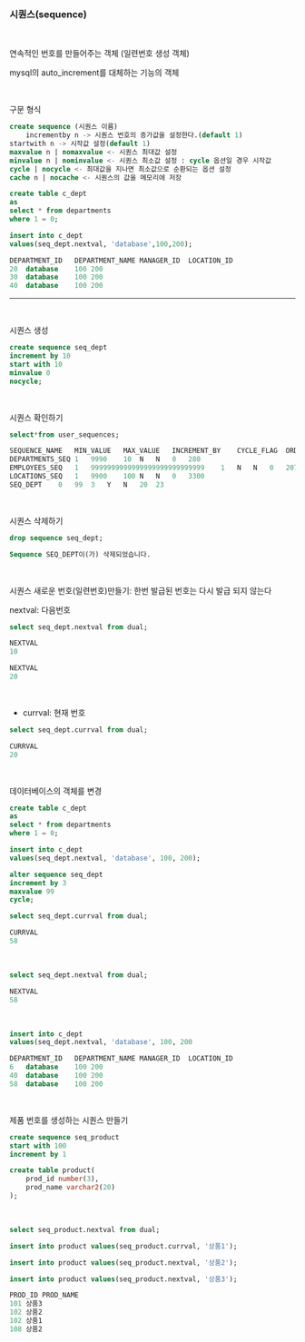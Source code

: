 ### 시퀀스(sequence)

 &nbsp; 

연속적인 번호를 만들어주는 객체 (일련번호 생성 객체)

mysql의 auto_increment를 대체하는 기능의 객체
  
  &nbsp;

구문 형식 

```sql
create sequence (시퀀스 이름)
    incrementby n -> 시퀀스 번호의 증가값을 설정한다.(default 1)
startwith n -> 시작값 설정(default 1)
maxvalue n | nomaxvalue <- 시퀀스 최대값 설정
minvalue n | nominvalue <- 시퀀스 최소값 설정 : cycle 옵션일 경우 시작값
cycle | nocycle <- 최대값을 지나면 최소값으로 순환되는 옵션 설정
cache n | nocache <- 시퀀스의 값을 메모리에 저장
```

```sql
create table c_dept
as
select * from departments
where 1 = 0;
```

```sql
insert into c_dept
values(seq_dept.nextval, 'database',100,200);
```
```sql
DEPARTMENT_ID	DEPARTMENT_NAME	MANAGER_ID	LOCATION_ID
20	database	100	200
30	database	100	200
40	database	100	200
```

---

 &nbsp; 

시퀀스 생성

```sql
create sequence seq_dept
increment by 10
start with 10
minvalue 0
nocycle;

```
 &nbsp; 


시퀀스 확인하기

```sql
select*from user_sequences;
```

```sql
SEQUENCE_NAME	MIN_VALUE	MAX_VALUE	INCREMENT_BY	CYCLE_FLAG	ORDER_FLAG	CACHE_SIZE	LAST_NUMBER
DEPARTMENTS_SEQ	1	9990	10	N	N	0	280
EMPLOYEES_SEQ	1	9999999999999999999999999999	1	N	N	0	207
LOCATIONS_SEQ	1	9900	100	N	N	0	3300
SEQ_DEPT	0	99	3	Y	N	20	23
```

 &nbsp;

시퀀스 삭제하기 

```sql
drop sequence seq_dept;
```
```sql
Sequence SEQ_DEPT이(가) 삭제되었습니다.
```

 &nbsp; 

시퀀스 새로운 번호(일련번호)만들기: 한번 발급된 번호는 다시 발급 되지 않는다

nextval: 다음번호

```sql
select seq_dept.nextval from dual;
```
```sql
NEXTVAL
10
```
```sql
NEXTVAL
20
```

&nbsp;
- currval: 현재 번호 

```sql
select seq_dept.currval from dual;
```
```sql
CURRVAL
20
```

 &nbsp; 


데이터베이스의 객체를 변경

```sql
create table c_dept
as
select * from departments
where 1 = 0;
``` 
```sql
insert into c_dept
values(seq_dept.nextval, 'database', 100, 200);
``` 
```sql
alter sequence seq_dept
increment by 3
maxvalue 99
cycle;
```

```sql
select seq_dept.currval from dual;
```

```sql
CURRVAL
58
```
 &nbsp;

```sql
select seq_dept.nextval from dual;
```
```sql
NEXTVAL
58
```

 &nbsp; 

```sql
insert into c_dept
values(seq_dept.nextval, 'database', 100, 200
```
```sql
DEPARTMENT_ID	DEPARTMENT_NAME	MANAGER_ID	LOCATION_ID
6	database	100	200
40	database	100	200
58	database	100	200
```

 &nbsp; 

제품 번호를 생성하는 시퀀스 만들기

```sql
create sequence seq_product
start with 100
increment by 1
```
```sql
create table product(
    prod_id number(3),
    prod_name varchar2(20)
);
```

 &nbsp; 

```sql
select seq_product.nextval from dual;
```
```sql
insert into product values(seq_product.currval, '상품1');

insert into product values(seq_product.nextval, '상품2');

insert into product values(seq_product.nextval, '상품3');
```
```sql
PROD_ID	PROD_NAME
101	상품3
102	상품2
102	상품1
108	상품2
```
